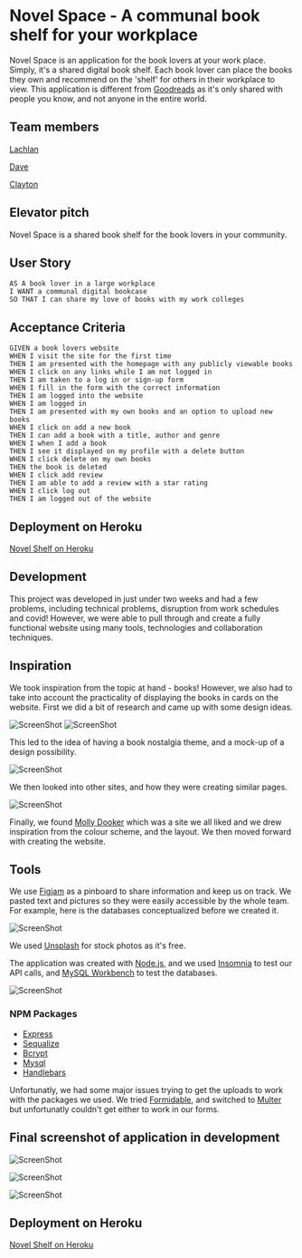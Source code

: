 # Novel Space - A communal book shelf for your workplace

Novel Space is an application for the book lovers at your work place. Simply, it's a shared digital book shelf. Each book lover can place the books they own and recommend on the 'shelf' for others in their workplace to view. This application is different from [Goodreads](https://goodreads.com/) as it's only shared with people you know, and not anyone in the entire world.

## Team members

[Lachlan](https://github.com/lconnell1000)

[Dave](https://github.com/SEO-Web)

[Clayton](https://github.com/ClaytonMcIntosh)

## Elevator pitch

Novel Space is a shared book shelf for the book lovers in your community.

## User Story
```
AS A book lover in a large workplace
I WANT a communal digital bookcase
SO THAT I can share my love of books with my work colleges
```

## Acceptance Criteria
```
GIVEN a book lovers website
WHEN I visit the site for the first time
THEN I am presented with the homepage with any publicly viewable books
WHEN I click on any links while I am not logged in
THEN I am taken to a log in or sign-up form
WHEN I fill in the form with the correct information
THEN I am logged into the website
WHEN I am logged in
THEN I am presented with my own books and an option to upload new books
WHEN I click on add a new book
THEN I can add a book with a title, author and genre
WHEN I when I add a book
THEN I see it displayed on my profile with a delete button
WHEN I click delete on my own books
THEN the book is deleted
WHEN I click add review
THEN I am able to add a review with a star rating
WHEN I click log out
THEN I am logged out of the website
```

## Deployment on Heroku

[Novel Shelf on Heroku](https://)

## Development

This project was developed in just under two weeks and had a few problems, including technical problems, disruption from work schedules and covid! However, we were able to pull through and create a fully functional website using many tools, technologies and collaboration techniques. 

## Inspiration

We took inspiration from the topic at hand - books! However, we also had to take into account the practicality of displaying the books in cards on the website. First we did a bit of research and came up with some design ideas.

![ScreenShot](./public/img/screenshot2.png)
![ScreenShot](./public/img/screenshot3.png)

This led to the idea of having a book nostalgia theme, and a mock-up of a design possibility.

![ScreenShot](./public/img/screenshot5.png)

We then looked into other sites, and how they were creating similar pages.

![ScreenShot](./public/img/screenshot1.png)

Finally, we found [Molly Dooker](https://mollydookerwines.com.au/shop-wines/) which was a site we all liked and we drew inspiration from the colour scheme, and the layout. We then moved forward with creating the website.

## Tools

We use [Figjam](https://www.figma.com/) as a pinboard to share information and keep us on track. We pasted text and pictures so they were easily accessible by the whole team. For example, here is the databases conceptualized before we created it.

![ScreenShot](./public/img/screenshot6.png)

We used [Unsplash](https://unsplash.com/photos/IOzk8YKDhYg) for stock photos as it's free.

The application was created with [Node.js](https://nodejs.org/en/), and we used [Insomnia](https://insomnia.rest/) to test our API calls, and [MySQL Workbench](https://www.mysql.com/products/workbench/) to test the databases.

![ScreenShot](./public/img/screenshot7.png)

### NPM Packages

- [Express](http://expressjs.com/)
- [Sequalize](https://sequelize.org/)
- [Bcrypt](https://www.npmjs.com/package/bcrypt)
- [Mysql](https://www.npmjs.com/package/mysql2)
- [Handlebars](https://handlebarsjs.com/)

Unfortunatly, we had some major issues trying to get the uploads to work with the packages we used. We tried [Formidable](https://www.npmjs.com/package/formidable), and switched to [Multer](https://www.npmjs.com/package/multer) but unfortunatly couldn't get either to work in our forms.

## Final screenshot of application in development

![ScreenShot](./public/img/final1.png)

![ScreenShot](./public/img/final2.png)

![ScreenShot](./public/img/final3.png)

## Deployment on Heroku

[Novel Shelf on Heroku](https://)